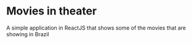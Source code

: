 # Movies in theater
A simple application in ReactJS that shows some of the movies that are showing in Brazil
